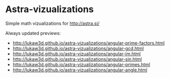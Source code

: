 Astra-vizualizations
====================

Simple math vizualizations for http://astra.si/

Always updated previews:

* http://lukaw3d.github.io/astra-vizualizations/angular-prime-factors.html
* http://lukaw3d.github.io/astra-vizualizations/angular-gcd.html
* http://lukaw3d.github.io/astra-vizualizations/angular-im.html
* http://lukaw3d.github.io/astra-vizualizations/angular-sin.html
* http://lukaw3d.github.io/astra-vizualizations/angular-primes.html
* http://lukaw3d.github.io/astra-vizualizations/angular-angle.html
